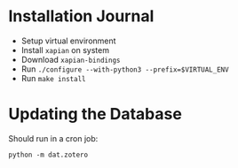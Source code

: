 # Installation Journal

- Setup virtual environment
- Install `xapian` on system
- Download `xapian-bindings`
- Run `./configure --with-python3 --prefix=$VIRTUAL_ENV`
- Run `make install`

# Updating the Database

Should run in a cron job:

    python -m dat.zotero
